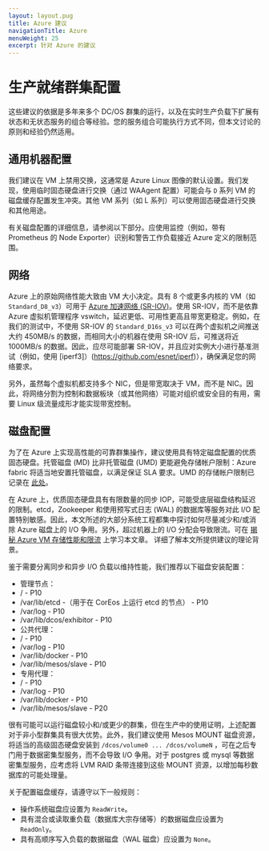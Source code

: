 ```yaml
---
layout: layout.pug
title: Azure 建议
navigationTitle: Azure 
menuWeight: 25
excerpt: 针对 Azure 的建议
---
```


# 生产就绪群集配置

这些建议的依据是多年来多个 DC/OS 群集的运行，以及在实时生产负载下扩展有状态和无状态服务的组合等经验。您的服务组合可能执行方式不同，但本文讨论的原则和经验仍然适用。

## 通用机器配置 
我们建议在 VM 上禁用交换，这通常是 Azure Linux 图像的默认设置。我们发现，使用临时固态硬盘进行交换（通过 WAAgent 配置）可能会与 `D` 系列 VM 的磁盘缓存配置发生冲突。其他 VM 系列（如 L 系列）可以使用固态硬盘进行交换和其他用途。

有关磁盘配置的详细信息，请参阅以下部分。应使用监控（例如，带有 Prometheus 的 Node Exporter）识别和警告工作负载接近 Azure 定义的限制范围。

## 网络 
Azure 上的原始网络性能大致由 VM 大小决定。具有 8 个或更多内核的 VM（如 `Standard_D8_v3`）可用于 [Azure 加速网络 (SR-IOV)](https://docs.microsoft.com/en-us/azure/virtual-network/create-vm-accelerated-networking-cli)。使用 SR-IOV，而不是依靠 Azure 虚拟机管理程序 vswitch，延迟更低、可用性更高且带宽更稳定。例如，在我们的测试中，不使用 SR-IOV 的 `Standard_D16s_v3` 可以在两个虚拟机之间推送大约 450MB/s 的数据，而相同大小的机器在使用 SR-IOV 后，可推送将近 1000MB/s 的数据。因此，应尽可能部署 SR-IOV，并且应对实例大小进行基准测试（例如，使用 [iperf3]）(https://github.com/esnet/iperf)），确保满足您的网络要求。

另外，虽然每个虚拟机都支持多个 NIC，但是带宽取决于 VM，而不是 NIC。因此，将网络分割为控制和数据板块（或其他网络）可能对组织或安全目的有用，需要 Linux 级流量成形才能实现带宽控制。

## 磁盘配置 
为了在 Azure 上实现高性能的可靠群集操作，建议使用具有特定磁盘配置的优质固态硬盘。托管磁盘 (MD) 比非托管磁盘 (UMD) 更能避免存储帐户限制：Azure fabric 将适当地安置托管磁盘，以满足保证 SLA 要求。UMD 的存储帐户限制已记录在 [此处](https://docs.microsoft.com/en-us/azure/storage/common/storage-performance-checklist)。

在 Azure 上，优质固态硬盘具有有限数量的同步 IOP，可能受底层磁盘结构延迟的限制。etcd，Zookeeper 和使用预写式日志 (WAL) 的数据库等服务对此 I/O 配置特别敏感。因此，本文所述的大部分系统工程都集中探讨如何尽量减少和/或消除 Azure 磁盘上的 I/O 争用。另外，超过机器上的 I/O 分配会导致限流。可在 [揭秘 Azure VM 存储性能和限流](https://blogs.technet.microsoft.com/xiangwu/2017/05/14/azure-vm-storage-performance-and-throttling-demystify/) 上学习本文章。
详细了解本文所提供建议的理论背景。

鉴于需要分离同步和异步 I/O 负载以维持性能，我们推荐以下磁盘安装配置：
- 管理节点：
 - / - P10
 - /var/lib/etcd -（用于在 CorEos 上运行 etcd 的节点） - P10
 - /var/log - P10
 - /var/lib/dcos/exhibitor - P10
- 公共代理：
 - / - P10
 - /var/log - P10
 - /var/lib/docker - P10
 - /var/lib/mesos/slave - P10
- 专用代理：
 - / - P10
 - /var/log - P10
 - /var/lib/docker - P10
 - /var/lib/mesos/slave - P20

很有可能可以运行磁盘较小和/或更少的群集，但在生产中的使用证明，上述配置对于非小型群集具有很大优势。此外，我们建议使用 Mesos MOUNT 磁盘资源，将适当的高级固态硬盘安装到 `/dcos/volume0 ... /dcos/volumeN` ，可在之后专门用于数据密集型服务，而不会导致 I/O 争用。对于 postgres 或 mysql 等数据密集型服务，应考虑将 LVM RAID 条带连接到这些 MOUNT 资源，以增加每秒数据库的可能处理量。

关于配置磁盘缓存，请遵守以下一般规则：
- 操作系统磁盘应设置为 `ReadWrite`。
- 具有混合或读取重负载（数据库大宗存储等）的数据磁盘应设置为 `ReadOnly`。
- 具有高顺序写入负载的数据磁盘（WAL 磁盘）应设置为 `None`。
